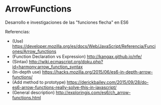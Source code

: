 # ArrowFunctions
Desarrollo e investigaciones de las "funciones flecha" en ES6

Referencias:
 - (Use) https://developer.mozilla.org/es/docs/Web/JavaScript/Referencia/Funciones/Arrow_functions
 - (Function Declaration vs Expression) http://kangax.github.io/nfe/
 - (Sintax) http://wiki.ecmascript.org/doku.php?id=harmony:arrow_function_syntax
 - (In-depth use) https://hacks.mozilla.org/2015/06/es6-in-depth-arrow-functions/ 
 - (Add method to prototype) https://derickbailey.com/2015/09/28/do-es6-arrow-functions-really-solve-this-in-javascript/
 - (General description) http://exploringjs.com/es6/ch_arrow-functions.html

